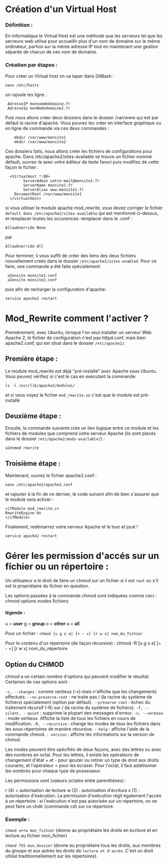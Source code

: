 ﻿
# Création d'un Virtual Host
### Définition :
En informatique le Virtual Host est une méthode que les serveurs tel que les serveurs web utilise pour accueillir plus d'un nom de domaine sur le même ordinateur, parfois sur la même adresse IP tout en maintenant une gestion séparée de chacun de ces nom de domaine.

### Création par étapes :


Pour créer un Virtual host on va taper dans GitBash :

    nano /etc/hosts

on rajoute les ligne :

     AdresseIP monnomdedomaine.fr
     AdresseIp monNmdedomaine2.fr

Puis nous allons créer deux dossiers dans le dossier /var/www qui est par défaut la racine d'apache. Vous pouvez les créer en interface graphique ou en ligne de commande via ces deux commandes :     
	    
	    mkdir /var/www/monsite1
	    mkdir /var/www/monsite2
	    
Ces dossiers faits, nous allons créer les fichiers de configurations pour apache. Dans /etc/apache2/sites-available se trouve un fichier nommé default, ouvrez-le avec votre éditeur de texte favori  puis modifiez de cette façon le fichier :

  

      <VirtualHost *:80>
        	ServerAdmin votre-mail@monsite1.fr
        	ServerName monsite1.fr
        	ServerAlias www.monsite1.fr
    	DocumentRoot /var/www/monsite1
	  </virtualHost>
          
    

si vous utiliser le module apache mod_rewrite, vous devez corriger le fichier `default dans /etc/apache2/sites-available` qui est mentionné ci-dessus, et remplacer toutes les occurences:
remplacer dans le .conf :

    AllowOverride None 
    
par

    AllowOverride All

Pour terminer, il vous suffit de créer des liens des deux fichiers nouvellement créés dans le dossier `/etc/apache2/sites-enabled`. Pour ce faire, une commande a été faite spécialement:
 
     a2ensite monsite1.conf
     a2ensite monsite2.conf

puis afin de recharger la configuration d'apache:

    service apache2 restart


# Mod_Rewrite comment l'activer ?

Premièrement, avec Ubuntu, lorsque l'on veut installer un serveur Web Apache 2, le fichier de configuration n'est pas httpd.conf, mais bien apache2.conf, qui est situé dans le dossier `/etc/apache2/`.

## Première étape :

Le module mod_rewrite est déjà "pré-installé" avec Apache sous Ubuntu. Vous pouvez vérifiez si c'est le cas en exécutant la commande:

    ls -l /usr/lib/apache2/modules/

et si vous voyez le fichier `mod_rewrite.so` c'est que le module est pré-installé

## Deuxième étape : 

Ensuite, la commande suivante crée un lien logique entre ce module et les fichiers de modules que comprend votre serveur Apache (ils sont placés dans le dossier `/etc/apache2/mods-available/`) :

    a2enmod rewrite

## Troisième étape :

Maintenant, ouvrez le fichier apache2.conf :

    nano /etc/apache2/apache2.conf

et rajouter à la fin de ce dernier, le code suivant afin de bien s'assurer que le module sera activer :

    <ifModule mod_rewrite.c>
    RewriteEngine On
    </ifModule>

Finalement, redémarrez votre serveur Apache et le tour et joué !

    service apache2 restart

# Gérer les permission d'accés sur un fichier ou un répertoire :

Un utilisateur a le droit de faire un chmod sur un fichier 
si il est `root` ou s'il est le propriétaire du fichier en question.

Les options passées à la commande chmod sont indiquées comme ceci :
chmod options modes fichiers:

#### légende : 
u = **user**
g = **group**
o = **other**
a = **all**

Pour un fichier : `chmod [u g o a] [+ - =] [r w x] nom_du_fichier`

Pour le contenu d'un répertoire (de façon récursive) : chmod -R [u g o a] [+ - =] [r w x] nom_du_répertoire

## Option du CHMOD

chmod a un certain nombre d'options qui peuvent modifier le résultat. Certaines de ces options sont :

`-c, --changes` : comme verbeux (-v) mais n'affiche que les changements effectués.
`--no-preserve-root` : ne traite pas / (la racine du système de fichiers) spécialement (option par défaut).
`--preserve-root` : échec du traitement récursif (-R) sur / (la racine du système de fichiers).
`-f, --silent, --quiet` : supprime la plupart des messages d'erreur.
`-v, --verbose` : mode verbeux. Affiche la liste de tous les fichiers en cours de modification.
`-R, --recursive` : change les modes de tous les fichiers dans les sous-répertoires de manière récursive.
`--help` : affiche l'aide de la commande chmod.
`--version` : affiche les informations sur la version de chmod.

Les modes peuvent être spécifiés de deux façons, avec des lettres ou avec des nombres en octal. Pour les lettres, il existe les opérateurs de changement d'état + et - pour ajouter ou retirer un type de droit aux droits courants, et l'opérateur = pour les écraser. Pour l'octal, il faut additionner les nombres pour chaque type de possesseur.

Les permissions sont (valeurs octales entre parenthèses) :

r (4) = autorisation de lecture
w (2) :  autorisation d'écriture
x (1) :  autorisation d'exécution. La permission d'exécution régit également l'accès à un répertoire : si 			    l'exécution n'est pas autorisée sur un répertoire, on ne peut faire un chdir (commande cd) sur ce          		    répertoire.

### Exemple :

`chmod u+rw mon_fichier` (donne au propriétaire les droits en écriture et en lecture au fichier mon_fichier)

`chmod 755 mon_dossier` (donne au propriétaire tous les droits, aux membres du groupe et aux autres les droits de ``lecture et d'accès``. C'est un droit utilisé traditionnellement sur les répertoires).







    
         
    
        
    
        
    
    

